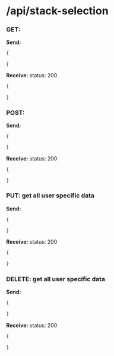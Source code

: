 # **/api/stack-selection**
<!-- ! ADD ROUTE DESCRIPTION HERE -->

### GET: 
**Send:** 
```JSON
{

}
```

**Receive:** status: 200
```JSON
{
  
}
```

### POST: 

**Send:** 
```JSON
{

}
```

**Receive:** status: 200
```JSON
{
  
}
```

### PUT: get all user specific data

**Send:** 
```JSON
{
  
}
```

**Receive:** status: 200
```JSON
{
  
}
```

### DELETE: get all user specific data

**Send:** 
```JSON
{
  
}
```

**Receive:** status: 200
```JSON
{
  
}
```